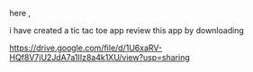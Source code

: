 here ,

i have created a tic tac toe app
review this app by downloading

https://drive.google.com/file/d/1U6xaRV-HQf8V7jU2JdA7a1IIz8a4k1XU/view?usp=sharing
